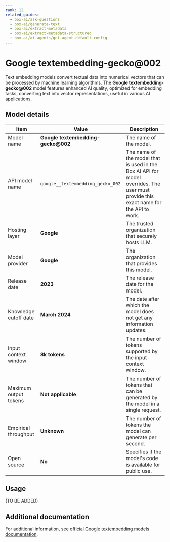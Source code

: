 ```yaml
---
rank: 12
related_guides:
  - box-ai/ask-questions
  - box-ai/generate-text
  - box-ai/extract-metadata
  - box-ai/extract-metadata-structured
  - box-ai/ai-agents/get-agent-default-config
---
```

# Google textembedding-gecko@002

Text embedding models convert textual data into numerical vectors that can be processed by machine learning algorithms. The **Google textembedding-gecko@002** model features enhanced AI quality, optimized for embedding tasks, converting text into vector representations, useful in various AI applications.

## Model details

| Item  | Value | Description |
|-----------|----------|----------|
|Model name|**Google textembedding-gecko@002**| The name of the model. | 
|API model name|`google__textembedding_gecko_002`| The name of the model that is used in the Box AI API for model overrides. The user must provide this exact name for the API to work. |
|Hosting layer|  **Google** | The trusted organization that securely hosts LLM. |
|Model provider|**Google**| The organization that provides this model. |
|Release date| **2023** | The release date for the model.|
|Knowledge cutoff date| **March 2024**| The date after which the model does not get any information updates. |
|Input context window | **8k tokens**| The number of tokens supported by the input context window.| 
|Maximum output tokens | **Not applicable**  |The number of tokens that can be generated by the model in a single request.| 
|Empirical throughput| **Unknown**| The number of tokens the model can generate per second.|
|Open source | **No** | Specifies if the model's code is available for public use.|

## Usage

(TO BE ADDED)

## Additional documentation

For additional information, see [official Google textembedding models documentation][vertex-ai-model].

[vertex-ai-model]: https://cloud.google.com/vertex-ai/generative-ai/docs/learn/models#models